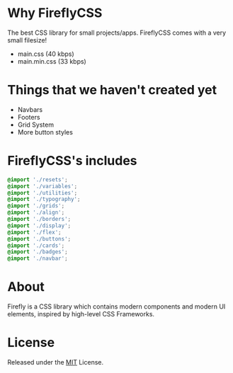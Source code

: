 # Why FireflyCSS
The best CSS library for small projects/apps. FireflyCSS comes with a very small filesize!

- main.css (40 kbps)
- main.min.css (33 kbps)

# Things that we haven't created yet

- Navbars
- Footers
- Grid System
- More button styles

# FireflyCSS's includes

```scss
@import './resets';
@import './variables';
@import './utilities';
@import './typography';
@import './grids';
@import './align';
@import './borders';
@import './display';
@import './flex';
@import './buttons';
@import './cards';
@import './badges';
@import './navbar';
```

# About
Firefly is a CSS library which contains modern components and modern UI elements, inspired by high-level CSS Frameworks.

# License
Released under the [MIT](https://mit-license.org/) License.
